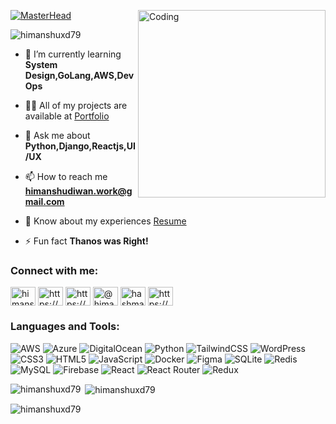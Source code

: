 [![MasterHead](https://i.imgur.com/74CXkLC.png)](https://rishavchanda.io)
<img align="right" alt="Coding" width="300" src="https://i.gifer.com/origin/5f/5fdd67c4d50ed3d8337229170131f0ea_w200.gif">

<p align="left"> <img src="https://komarev.com/ghpvc/?username=himanshuxd79&label=Profile%20views&color=0e75b6&style=flat" alt="himanshuxd79" /> </p>

- 🌱 I’m currently learning **System Design,GoLang,AWS,DevOps**

- 👨‍💻 All of my projects are available at [Portfolio](https://portfolio2023-khaki.vercel.app/)

- 💬 Ask me about **Python,Django,Reactjs,UI/UX**

- 📫 How to reach me **himanshudiwan.work@gmail.com**

- 📄 Know about my experiences [Resume](https://drive.google.com/file/d/1vrChhwD2_IOY2yWyBuhYLIxnCtDS9RFB/view?usp=sharing)

- ⚡ Fun fact **Thanos was Right!**

<h3 align="left">Connect with me:</h3>
<p align="left">
<a href="https://dev.to/himanshuxd79" target="blank"><img align="center" src="https://raw.githubusercontent.com/rahuldkjain/github-profile-readme-generator/master/src/images/icons/Social/devto.svg" alt="himanshuxd79" height="30" width="40" /></a>
<a href="https://linkedin.com/in/https://www.linkedin.com/in/himanshu-104639200/" target="blank"><img align="center" src="https://raw.githubusercontent.com/rahuldkjain/github-profile-readme-generator/master/src/images/icons/Social/linked-in-alt.svg" alt="https://www.linkedin.com/in/himanshu-104639200/" height="30" width="40" /></a>
<a href="https://stackoverflow.com/users/https://stackoverflow.com/users/17799520/himanshu" target="blank"><img align="center" src="https://raw.githubusercontent.com/rahuldkjain/github-profile-readme-generator/master/src/images/icons/Social/stack-overflow.svg" alt="https://stackoverflow.com/users/17799520/himanshu" height="30" width="40" /></a>
<a href="https://hashnode.com/@himanshu079" target="blank"><img align="center" src="https://raw.githubusercontent.com/rahuldkjain/github-profile-readme-generator/master/src/images/icons/Social/hashnode.svg" alt="@himanshu079" height="30" width="40" /></a>
<a href="https://www.leetcode.com/hashmaps" target="blank"><img align="center" src="https://raw.githubusercontent.com/rahuldkjain/github-profile-readme-generator/master/src/images/icons/Social/leet-code.svg" alt="hashmaps" height="30" width="40" /></a>
<a href="https://auth.geeksforgeeks.org/user/https://auth.geeksforgeeks.org/user/himanshudprime2864" target="blank"><img align="center" src="https://raw.githubusercontent.com/rahuldkjain/github-profile-readme-generator/master/src/images/icons/Social/geeks-for-geeks.svg" alt="https://auth.geeksforgeeks.org/user/himanshudprime2864" height="30" width="40" /></a>
</p>

<h3 align="left">Languages and Tools:</h3>

![AWS](https://img.shields.io/badge/AWS-%23FF9900.svg?style=for-the-badge&logo=amazon-aws&logoColor=white)
![Azure](https://img.shields.io/badge/azure-%230072C6.svg?style=for-the-badge&logo=microsoftazure&logoColor=white)
![DigitalOcean](https://img.shields.io/badge/DigitalOcean-%230167ff.svg?style=for-the-badge&logo=digitalOcean&logoColor=white)
![Python](https://img.shields.io/badge/python-3670A0?style=for-the-badge&logo=python&logoColor=ffdd54)
![TailwindCSS](https://img.shields.io/badge/tailwindcss-%2338B2AC.svg?style=for-the-badge&logo=tailwind-css&logoColor=white)
![WordPress](https://img.shields.io/badge/WordPress-%23117AC9.svg?style=for-the-badge&logo=WordPress&logoColor=white)
![CSS3](https://img.shields.io/badge/css3-%231572B6.svg?style=for-the-badge&logo=css3&logoColor=white)
![HTML5](https://img.shields.io/badge/html5-%23E34F26.svg?style=for-the-badge&logo=html5&logoColor=white)
![JavaScript](https://img.shields.io/badge/javascript-%23323330.svg?style=for-the-badge&logo=javascript&logoColor=%23F7DF1E)
![Docker](https://img.shields.io/badge/docker-%230db7ed.svg?style=for-the-badge&logo=docker&logoColor=white)
![Figma](https://img.shields.io/badge/figma-%23F24E1E.svg?style=for-the-badge&logo=figma&logoColor=white)
![SQLite](https://img.shields.io/badge/sqlite-%2307405e.svg?style=for-the-badge&logo=sqlite&logoColor=white)
![Redis](https://img.shields.io/badge/redis-%23DD0031.svg?style=for-the-badge&logo=redis&logoColor=white)
![MySQL](https://img.shields.io/badge/mysql-%2300f.svg?style=for-the-badge&logo=mysql&logoColor=white)
![Firebase](https://img.shields.io/badge/Firebase-039BE5?style=for-the-badge&logo=Firebase&logoColor=white)
![React](https://img.shields.io/badge/react-%2320232a.svg?style=for-the-badge&logo=react&logoColor=%2361DAFB)
![React Router](https://img.shields.io/badge/React_Router-CA4245?style=for-the-badge&logo=react-router&logoColor=white)
![Redux](https://img.shields.io/badge/redux-%23593d88.svg?style=for-the-badge&logo=redux&logoColor=white)

<p><img align="left" src="https://github-readme-stats.vercel.app/api/top-langs?username=himanshuxd79&show_icons=true&locale=en&layout=compact" alt="himanshuxd79" /></p>

<p>&nbsp;<img align="center" src="https://github-readme-stats.vercel.app/api?username=himanshuxd79&show_icons=true&locale=en" alt="himanshuxd79" /></p>

<p><img align="center" src="https://github-readme-streak-stats.herokuapp.com/?user=himanshuxd79&" alt="himanshuxd79" /></p>

